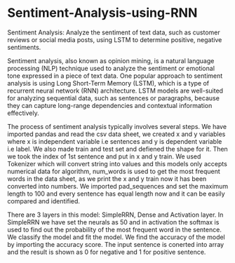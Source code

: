 # Sentiment-Analysis-using-RNN

Sentiment Analysis: Analyze the sentiment of text data, such as customer reviews or social media posts, using LSTM to determine positive, negative sentiments. 

Sentiment analysis, also known as opinion mining, is a natural language processing (NLP) 
technique used to analyze the sentiment or emotional tone expressed in a piece of text data. One 
popular approach to sentiment analysis is using Long Short-Term Memory (LSTM), which is a 
type of recurrent neural network (RNN) architecture. LSTM models are well-suited for analyzing 
sequential data, such as sentences or paragraphs, because they can capture long-range 
dependencies and contextual information effectively.

The process of sentiment analysis typically involves several steps. We have imported pandas and 
read the csv data sheet, we created x and y variables where x is independent variable i.e 
sentences and y is dependent variable i.e label. We also made train and test set and defiened the 
shape for it. Then we took the index of 1st sentence and put in x and y train. 
We used Tokenizer which will convert string into values and this models only accepts numerical 
data for algorithm, num_words is used to get the most frequent words in the data sheet, as we 
print the x and y train now it has been converted into numbers. We imported pad_sequences and 
set the maximum length to 100 and every sentence has equal length now and it can be easily 
compared and identified. 

There are 3 layers in this model: SimpleRRN, Dense and Activation layer. In SimpleRRN we 
have set the neurals as 50 and in activation the softmax is used to find out the probability of the 
most frequent word in the sentence. We classify the model and fit the model. We find the 
accuracy of the model by importing the accuracy score. The input sentence is conerted into array 
and the result is shown as 0 for negative and 1 for positive sentence. 
